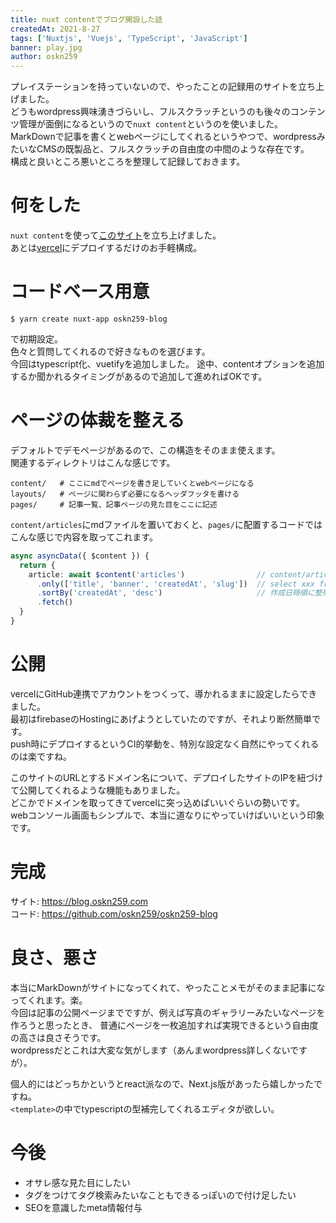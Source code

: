 ```yaml
---
title: nuxt contentでブログ開設した話
createdAt: 2021-8-27
tags: ['Nuxtjs', 'Vuejs', 'TypeScript', 'JavaScript']
banner: play.jpg
author: oskn259
---
```


プレイステーションを持っていないので、やったことの記録用のサイトを立ち上げました。  
どうもwordpress興味湧きづらいし、フルスクラッチというのも後々のコンテンツ管理が面倒になるというので`nuxt content`というのを使いました。  
MarkDownで記事を書くとwebページにしてくれるというやつで、wordpressみたいなCMSの既製品と、フルスクラッチの自由度の中間のような存在です。  
構成と良いところ悪いところを整理して記録しておきます。  



# 何をした
`nuxt content`を使って[このサイト](https://blog.oskn259.com)を立ち上げました。  
あとは[vercel](https://vercel.com/)にデプロイするだけのお手軽構成。  


# コードベース用意
```shell
$ yarn create nuxt-app oskn259-blog
```
で初期設定。  
色々と質問してくれるので好きなものを選びます。  
今回はtypescript化、vuetifyを追加しました。
途中、contentオプションを追加するか聞かれるタイミングがあるので追加して進めればOKです。  


# ページの体裁を整える
デフォルトでデモページがあるので、この構造をそのまま使えます。  
関連するディレクトリはこんな感じです。
```
content/   # ここにmdでページを書き足していくとwebページになる
layouts/   # ページに関わらず必要になるヘッダフッタを書ける
pages/     # 記事一覧、記事ページの見た目をここに記述
```

`content/articles`にmdファイルを置いておくと、`pages/`に配置するコードではこんな感じで内容を取ってこれます。  
```typescript
async asyncData({ $content }) {
  return {
    article: await $content('articles')                // content/articlesディレクトリの中を探索
      .only(['title', 'banner', 'createdAt', 'slug'])  // select xxx from ... のxxxの部分に相当
      .sortBy('createdAt', 'desc')                     // 作成日時順に整列して取得
      .fetch()
  }
}
```


# 公開
vercelにGitHub連携でアカウントをつくって、導かれるままに設定したらできました。  
最初はfirebaseのHostingにあげようとしていたのですが、それより断然簡単です。  
push時にデプロイするというCI的挙動を、特別な設定なく自然にやってくれるのは楽ですね。  

このサイトのURLとするドメイン名について、デプロイしたサイトのIPを紐づけて公開してくれるような機能もありました。  
どこかでドメインを取ってきてvercelに突っ込めばいいぐらいの勢いです。  
webコンソール画面もシンプルで、本当に道なりにやっていけばいいという印象です。  


# 完成
サイト: https://blog.oskn259.com  
コード: https://github.com/oskn259/oskn259-blog  


# 良さ、悪さ
本当にMarkDownがサイトになってくれて、やったことメモがそのまま記事になってくれます。楽。  
今回は記事の公開ページまでですが、例えば写真のギャラリーみたいなページを作ろうと思ったとき、
普通にページを一枚追加すれば実現できるという自由度の高さは良さそうです。  
wordpressだとこれは大変な気がします（あんまwordpress詳しくないですが）。  

個人的にはどっちかというとreact派なので、Next.js版があったら嬉しかったですね。  
`<template>`の中でtypescriptの型補完してくれるエディタが欲しい。


# 今後
* オサレ感な見た目にしたい
* タグをつけてタグ検索みたいなこともできるっぽいので付け足したい
* SEOを意識したmeta情報付与
